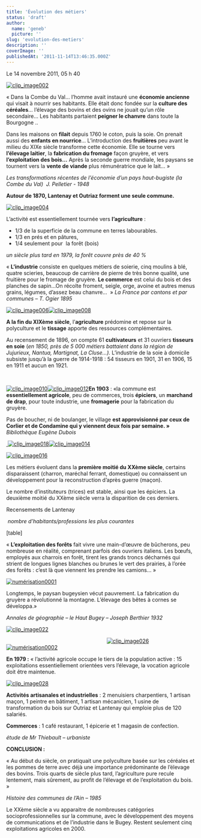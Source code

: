 ```yaml
---
title: 'Évolution des métiers'
status: 'draft'
author:
  name: 'geneb'
  picture: ''
slug: 'evolution-des-metiers'
description: ''
coverImage: ''
publishedAt: '2011-11-14T13:46:35.000Z'
---
```


Le 14 novembre 2011, 05 h 40 

[![clip_image002](https://beguelins.net/blog/public/Windows-Live-Writer/390a05e84d25_EE1A/clip_image002_thumb.jpg "clip_image002")](https://beguelins.net/blog/public/Windows-Live-Writer/390a05e84d25_EE1A/clip_image002_2.jpg)

« Dans la Combe du Val… l’homme avait instauré une **économie ancienne** qui visait à nourrir ses habitants. Elle était donc fondée sur la **culture des céréales**… l’élevage des bovins et des ovins ne jouait qu’un rôle secondaire… Les habitants partaient **peigner le chanvre** dans toute la Bourgogne ..

Dans les maisons on **filait** depuis 1760 le coton, puis la soie. On prenait aussi des **enfants en nourrice**… L’introduction des **fruitières** peu avant le milieu du XIXe siècle transforme cette économie. Elle se tourne vers **l’élevage laitier**, la **fabrication du fromage** façon gruyère, et vers **l’exploitation des bois…** Après la seconde guerre mondiale, les paysans se tournent vers la **vente de viande** plus rémunératrice que le lait… »

*Les transformations récentes de l’économie d’un pays haut-bugiste (la Combe du Val)  J. Pelletier - 1948*

**Autour de 1870, Lantenay et Outriaz forment une seule commune.**

[![clip_image004](https://beguelins.net/blog/public/Windows-Live-Writer/390a05e84d25_EE1A/clip_image004_thumb.gif "clip_image004")](https://beguelins.net/blog/public/Windows-Live-Writer/390a05e84d25_EE1A/clip_image004_2.gif)

L’activité est essentiellement tournée vers **l’agriculture** :

- 1/3 de la superficie de la commune en terres labourables.
- 1/3 en prés et en pâtures,
- 1/4 seulement pour  la forêt (bois)

*un siècle plus tard en 1979, la forêt couvre près de 40 %*

« **L’industrie** consiste en quelques métiers de soierie, cinq moulins à blé, quatre scieries, beaucoup de carrière de pierre de très bonne qualité, une fruitière pour le fromage de gruyère. **Le commerce** est celui du bois et des planches de sapin…On récolte froment, seigle, orge, avoine et autres menus grains, légumes, d’assez beau chanvre…  » *La France par cantons et par communes – T. Ogier 1895*

[![clip_image006](https://beguelins.net/blog/public/Windows-Live-Writer/390a05e84d25_EE1A/clip_image006_thumb.jpg "clip_image006")](https://beguelins.net/blog/public/Windows-Live-Writer/390a05e84d25_EE1A/clip_image006_2.jpg)[![clip_image008](https://beguelins.net/blog/public/Windows-Live-Writer/390a05e84d25_EE1A/clip_image008_thumb.jpg "clip_image008")](https://beguelins.net/blog/public/Windows-Live-Writer/390a05e84d25_EE1A/clip_image008_2.jpg)

**A la fin du XIXème siècle**, l’**agriculture** prédomine et repose sur la polyculture et le **tissage** apporte des ressources complémentaires.

Au recensement de 1896, on compte 61 **cultivateurs** et 31 ouvriers **tisseurs en soie** (*en 1850, près de 5 000 métiers battaient dans la région de Jujurieux, Nantua, Martignat, La Cluse…).* L’industrie de la soie à domicile subsiste jusqu’à la guerre de 1914-1918 : 54 tisseurs en 1901, 31 en 1906, 15 en 1911 et aucun en 1921.

 

[![clip_image010](https://beguelins.net/blog/public/Windows-Live-Writer/390a05e84d25_EE1A/clip_image010_thumb.jpg "clip_image010")](https://beguelins.net/blog/public/Windows-Live-Writer/390a05e84d25_EE1A/clip_image010_2.jpg)[![clip_image012](https://beguelins.net/blog/public/Windows-Live-Writer/390a05e84d25_EE1A/clip_image012_thumb.jpg "clip_image012")](https://beguelins.net/blog/public/Windows-Live-Writer/390a05e84d25_EE1A/clip_image012_2.jpg)**En 1903** : «la commune est **essentiellement agricole**, peu de commerces, trois **épiciers**, un **marchand de drap**, pour toute industrie, une **fromagerie** pour la fabrication du gruyère.

Pas de boucher, ni de boulanger, le village **est approvisionné par ceux de Corlier et de Condamine qui y viennent deux fois par semaine. »** *Bibliothèque Eugène Dubois*

[ ](https://beguelins.net/blog/public/Windows-Live-Writer/390a05e84d25_EE1A/clip_image014_2.jpg)[![clip_image018](https://beguelins.net/blog/public/Windows-Live-Writer/390a05e84d25_EE1A/clip_image018_thumb.jpg "clip_image018")](https://beguelins.net/blog/public/Windows-Live-Writer/390a05e84d25_EE1A/clip_image018_2.jpg)[![clip_image014](https://beguelins.net/blog/public/Windows-Live-Writer/390a05e84d25_EE1A/clip_image014_thumb.jpg "clip_image014")](https://beguelins.net/blog/public/Windows-Live-Writer/390a05e84d25_EE1A/clip_image014_2.jpg)

[![clip_image016](https://beguelins.net/blog/public/Windows-Live-Writer/390a05e84d25_EE1A/clip_image016_thumb.jpg "clip_image016")](https://beguelins.net/blog/public/Windows-Live-Writer/390a05e84d25_EE1A/clip_image016_2.jpg)

Les métiers évoluent dans la **première moitié du XXème siècle**, certains disparaissent (charron, maréchal ferrant, domestique) ou connaissent un développement pour la reconstruction d’après guerre (maçon).

Le nombre d’instituteurs (trices) est stable, ainsi que les épiciers. La deuxième moitié du XXème siècle verra la disparition de ces derniers.

Recensements de Lantenay

 *nombre d’habitants/professions les plus courantes*

[table]

« **L’exploitation des forêts** fait vivre une main-d’œuvre de bûcherons, peu nombreuse en réalité, comprenant parfois des ouvriers italiens. Les bœufs, employés aux charrois en forêt, tirent les grands troncs décharnés qui strient de longues lignes blanches ou brunes le vert des prairies, à l’orée des forêts : c’est là que viennent les prendre les camions… »

[![numérisation0001](https://beguelins.net/blog/public/Windows-Live-Writer/390a05e84d25_EE1A/numerisation0001_thumb.jpg "numérisation0001")](https://beguelins.net/blog/public/Windows-Live-Writer/390a05e84d25_EE1A/numerisation0001_2.jpg)

Longtemps, le paysan bugeysien vécut pauvrement. La fabrication du gruyère a révolutionné la montagne. L’élevage des bêtes à cornes se développa.»

*Annales de géographie – le Haut Bugey – Joseph Berthier 1932*

[![clip_image022](https://beguelins.net/blog/public/Windows-Live-Writer/390a05e84d25_EE1A/clip_image022_thumb.jpg "clip_image022")](https://beguelins.net/blog/public/Windows-Live-Writer/390a05e84d25_EE1A/clip_image022_2.jpg)

                                                                    [![clip_image026](https://beguelins.net/blog/public/Windows-Live-Writer/390a05e84d25_EE1A/clip_image026_thumb.gif "clip_image026")](https://beguelins.net/blog/public/Windows-Live-Writer/390a05e84d25_EE1A/clip_image026_2.gif)[![numérisation0002](https://beguelins.net/blog/public/Windows-Live-Writer/390a05e84d25_EE1A/numerisation0002_thumb.jpg "numérisation0002")](https://beguelins.net/blog/public/Windows-Live-Writer/390a05e84d25_EE1A/numerisation0002_2.jpg)

**En 1979 :** « l’activité agricole occupe le tiers de la population active : 15 exploitations essentiellement orientées vers l’élevage, la vocation agricole doit être maintenue.

[![clip_image028](https://beguelins.net/blog/public/Windows-Live-Writer/390a05e84d25_EE1A/clip_image028_thumb.jpg "clip_image028")](https://beguelins.net/blog/public/Windows-Live-Writer/390a05e84d25_EE1A/clip_image028_2.jpg)

**Activités artisanales et industrielles** : 2 menuisiers charpentiers, 1 artisan maçon, 1 peintre en bâtiment, 1 artisan mécanicien, 1 usine de transformation du bois sur Outriaz et Lantenay qui emploie plus de 120 salariés.

**Commerces** : 1 café restaurant, 1 épicerie et 1 magasin de confection.

*étude de Mr Thiebault – urbaniste*

**CONCLUSION :**

« Au début du siècle, on pratiquait une polyculture basée sur les céréales et les pommes de terre avec déjà une importance prédominante de l’élevage des bovins. Trois quarts de siècle plus tard, l’agriculture pure recule lentement, mais sûrement, au profit de l’élevage et de l’exploitation du bois. »

*Histoire des communes de l’Ain – 1985*

Le XXème siècle a vu apparaitre de nombreuses catégories socioprofessionnelles sur la commune, avec le développement des moyens de communications et de l’industrie dans le Bugey. Restent seulement cinq exploitations agricoles en 2000.